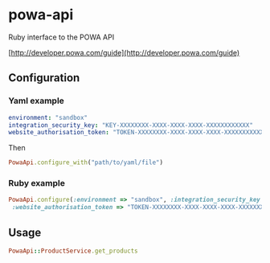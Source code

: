 powa-api
========

Ruby interface to the POWA API

[http://developer.powa.com/guide](http://developer.powa.com/guide)

Configuration
-------------

### Yaml example

```yaml
environment: "sandbox"
integration_security_key: "KEY-XXXXXXXX-XXXX-XXXX-XXXX-XXXXXXXXXXXX"
website_authorisation_token: "TOKEN-XXXXXXXX-XXXX-XXXX-XXXX-XXXXXXXXXXXX"
```

Then
```ruby
PowaApi.configure_with("path/to/yaml/file")
```

### Ruby example

```ruby
PowaApi.configure(:environment => "sandbox", :integration_security_key => "KEY-XXXXXXXX-XXXX-XXXX-XXXX-XXXXXXXXXXXX",
 :website_authorisation_token => "TOKEN-XXXXXXXX-XXXX-XXXX-XXXX-XXXXXXXXXXXX")
```

Usage
-------------

```ruby
PowaApi::ProductService.get_products
```